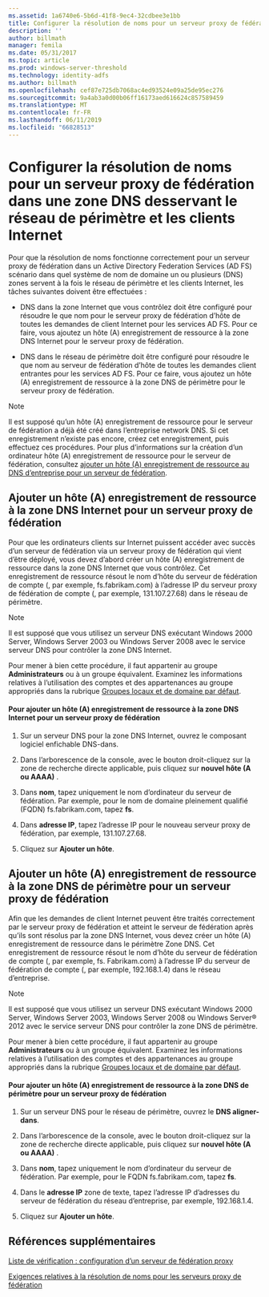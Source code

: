 ```yaml
---
ms.assetid: 1a6740e6-5b6d-41f8-9ec4-32cdbee3e1bb
title: Configurer la résolution de noms pour un serveur proxy de fédération dans une zone DNS desservant le réseau de périmètre et les clients Internet
description: ''
author: billmath
manager: femila
ms.date: 05/31/2017
ms.topic: article
ms.prod: windows-server-threshold
ms.technology: identity-adfs
ms.author: billmath
ms.openlocfilehash: cef87e725db7068ac4ed93524e09a25de95ec276
ms.sourcegitcommit: 9a4ab3a0d00b06ff16173aed616624c857589459
ms.translationtype: MT
ms.contentlocale: fr-FR
ms.lasthandoff: 06/11/2019
ms.locfileid: "66828513"
---
```

# <a name="configure-name-resolution-for-a-federation-server-proxy-in-a-dns-zone-that-serves-both-the-perimeter-network-and-internet-clients"></a>Configurer la résolution de noms pour un serveur proxy de fédération dans une zone DNS desservant le réseau de périmètre et les clients Internet


Pour que la résolution de noms fonctionne correctement pour un serveur proxy de fédération dans un Active Directory Federation Services \(AD FS\) scénario dans quel système de nom de domaine un ou plusieurs \(DNS\) zones servent à la fois le réseau de périmètre et les clients Internet, les tâches suivantes doivent être effectuées :  
  
-   DNS dans la zone Internet que vous contrôlez doit être configuré pour résoudre le que nom pour le serveur proxy de fédération d’hôte de toutes les demandes de client Internet pour les services AD FS. Pour ce faire, vous ajoutez un hôte \(A\) enregistrement de ressource à la zone DNS Internet pour le serveur proxy de fédération.  
  
-   DNS dans le réseau de périmètre doit être configuré pour résoudre le que nom au serveur de fédération d’hôte de toutes les demandes client entrantes pour les services AD FS. Pour ce faire, vous ajoutez un hôte \(A\) enregistrement de ressource à la zone DNS de périmètre pour le serveur proxy de fédération.  
  
> [!NOTE]  
> Il est supposé qu’un hôte \(A\) enregistrement de ressource pour le serveur de fédération a déjà été créé dans l’entreprise network DNS. Si cet enregistrement n’existe pas encore, créez cet enregistrement, puis effectuez ces procédures. Pour plus d’informations sur la création d’un ordinateur hôte \(A\) enregistrement de ressource pour le serveur de fédération, consultez [ajouter un hôte &#40;A&#41; enregistrement de ressource au DNS d’entreprise pour un serveur de fédération](Add-a-Host--A--Resource-Record-to-Corporate-DNS-for-a-Federation-Server.md).  
  
## <a name="add-a-host-a-resource-record-to-the-internet-dns-zone-for-a-federation-server-proxy"></a>Ajouter un hôte \(A\) enregistrement de ressource à la zone DNS Internet pour un serveur proxy de fédération  
Pour que les ordinateurs clients sur Internet puissent accéder avec succès d’un serveur de fédération via un serveur proxy de fédération qui vient d’être déployé, vous devez d’abord créer un hôte \(A\) enregistrement de ressource dans la zone DNS Internet que vous contrôlez. Cet enregistrement de ressource résout le nom d’hôte du serveur de fédération de compte \(, par exemple, fs.fabrikam.com\) à l’adresse IP du serveur proxy de fédération de compte \(, par exemple, 131.107.27.68\) dans le réseau de périmètre.  
  
> [!NOTE]  
> Il est supposé que vous utilisez un serveur DNS exécutant Windows 2000 Server, Windows Server 2003 ou Windows Server 2008 avec le service serveur DNS pour contrôler la zone DNS Internet.  
  
Pour mener à bien cette procédure, il faut appartenir au groupe **Administrateurs** ou à un groupe équivalent.  Examinez les informations relatives à l’utilisation des comptes et des appartenances au groupe appropriés dans la rubrique [Groupes locaux et de domaine par défaut](https://go.microsoft.com/fwlink/?LinkId=83477).   
  
#### <a name="to-add-a-host-a-resource-record-to-the-internet-dns-zone-for-a-federation-server-proxy"></a>Pour ajouter un hôte \(A\) enregistrement de ressource à la zone DNS Internet pour un serveur proxy de fédération  
  
1.  Sur un serveur DNS pour la zone DNS Internet, ouvrez le composant logiciel enfichable DNS\-dans.  
  
2.  Dans l’arborescence de la console, avec le bouton droit\-cliquez sur la zone de recherche directe applicable, puis cliquez sur **nouvel hôte \(A ou AAAA\)** .  
  
3.  Dans **nom**, tapez uniquement le nom d’ordinateur du serveur de fédération. Par exemple, pour le nom de domaine pleinement qualifié \(FQDN\) fs.fabrikam.com, tapez **fs**.  
  
4.  Dans **adresse IP**, tapez l’adresse IP pour le nouveau serveur proxy de fédération, par exemple, 131.107.27.68.  
  
5.  Cliquez sur **Ajouter un hôte**.  
  
## <a name="add-a-host-a-resource-record-to-the-perimeter-dns-zone-for-a-federation-server-proxy"></a>Ajouter un hôte \(A\) enregistrement de ressource à la zone DNS de périmètre pour un serveur proxy de fédération  
Afin que les demandes de client Internet peuvent être traités correctement par le serveur proxy de fédération et atteint le serveur de fédération après qu’ils sont résolus par la zone DNS Internet, vous devez créer un hôte \(A\) enregistrement de ressource dans le périmètre Zone DNS. Cet enregistrement de ressource résout le nom d’hôte du serveur de fédération de compte \(, par exemple, fs. Fabrikam.com\) à l’adresse IP du serveur de fédération de compte \(, par exemple, 192.168.1.4\) dans le réseau d’entreprise.  
  
> [!NOTE]  
> Il est supposé que vous utilisez un serveur DNS exécutant Windows 2000 Server, Windows Server 2003, Windows Server 2008 ou Windows Server® 2012 avec le service serveur DNS pour contrôler la zone DNS de périmètre.  
  
Pour mener à bien cette procédure, il faut appartenir au groupe **Administrateurs** ou à un groupe équivalent.  Examinez les informations relatives à l’utilisation des comptes et des appartenances au groupe appropriés dans la rubrique [Groupes locaux et de domaine par défaut](https://go.microsoft.com/fwlink/?LinkId=83477).   
  
#### <a name="to-add-a-host-a-resource-record-to-the-perimeter-dns-zone-for-a-federation-server-proxy"></a>Pour ajouter un hôte \(A\) enregistrement de ressource à la zone DNS de périmètre pour un serveur proxy de fédération  
  
1.  Sur un serveur DNS pour le réseau de périmètre, ouvrez le **DNS aligner\-dans**.  
  
2.  Dans l’arborescence de la console, avec le bouton droit\-cliquez sur la zone de recherche directe applicable, puis cliquez sur **nouvel hôte \(A ou AAAA\)** .  
  
3.  Dans **nom**, tapez uniquement le nom d’ordinateur du serveur de fédération. Par exemple, pour le FQDN fs.fabrikam.com, tapez **fs**.  
  
4.  Dans le **adresse IP** zone de texte, tapez l’adresse IP d’adresses du serveur de fédération du réseau d’entreprise, par exemple, 192.168.1.4.  
  
5.  Cliquez sur **Ajouter un hôte**.  
  
## <a name="additional-references"></a>Références supplémentaires  
[Liste de vérification : configuration d’un serveur de fédération proxy](Checklist--Setting-Up-a-Federation-Server-Proxy.md)  
  
[Exigences relatives à la résolution de noms pour les serveurs proxy de fédération](https://technet.microsoft.com/library/dd807055.aspx)  
  

